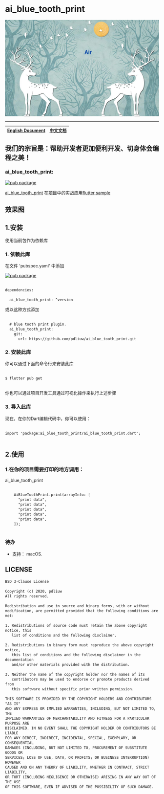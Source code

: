 # ai_blue_tooth_print

![totem](https://raw.githubusercontent.com/pdliuw/pdliuw.github.io/master/images/totem_four_logo.jpg)

-----

|[English Document](https://github.com/pdliuw/ai_blue_tooth_print/blob/master/README-EN.md)|[中文文档](https://github.com/pdliuw/ai_blue_tooth_print)|
|:-|:-|

## 我们的宗旨是：帮助开发者更加便利开发、切身体会编程之美！

### ai_blue_tooth_print:

[![pub package](https://img.shields.io/pub/v/ai_blue_tooth_print.svg)](https://pub.dev/packages/ai_blue_tooth_print)



[ai_blue_tooth_print](https://github.com/pdliuw/ai_blue_tooth_print) 在[项目](https://github.com/flutter-app-sample/flutter_app_sample)中的实战应用[flutter sample](https://github.com/flutter-app-sample/flutter_app_sample)

## 效果图




## 1.安装

使用当前包作为依赖库

### 1. 依赖此库

在文件 'pubspec.yaml' 中添加

[![pub package](https://img.shields.io/pub/v/ai_blue_tooth_print.svg)](https://pub.dev/packages/ai_blue_tooth_print)

```

dependencies:

  ai_blue_tooth_print: ^version

```

或以这种方式添加

```

  # blue tooth print plugin.
  ai_blue_tooth_print:
    git:
      url: https://github.com/pdliuw/ai_blue_tooth_print.git

```

### 2. 安装此库

你可以通过下面的命令行来安装此库

```

$ flutter pub get


```

你也可以通过项目开发工具通过可视化操作来执行上述步骤

### 3. 导入此库

现在，在你的Dart编辑代码中，你可以使用：

```

import 'package:ai_blue_tooth_print/ai_blue_tooth_print.dart';


```

## 2.使用

### 1.在你的项目需要打印的地方调用：

ai_blue_tooth_print 

```

    AiBlueToothPrint.print(arrayInfo: [
      "print data",
      "print data",
      "print data",
      "print data",
      "print data",
    ]);


```



### 待办

* 支持： macOS.


## LICENSE


    BSD 3-Clause License
    
    Copyright (c) 2020, pdliuw
    All rights reserved.
    
    Redistribution and use in source and binary forms, with or without
    modification, are permitted provided that the following conditions are met:
    
    1. Redistributions of source code must retain the above copyright notice, this
       list of conditions and the following disclaimer.
    
    2. Redistributions in binary form must reproduce the above copyright notice,
       this list of conditions and the following disclaimer in the documentation
       and/or other materials provided with the distribution.
    
    3. Neither the name of the copyright holder nor the names of its
       contributors may be used to endorse or promote products derived from
       this software without specific prior written permission.
    
    THIS SOFTWARE IS PROVIDED BY THE COPYRIGHT HOLDERS AND CONTRIBUTORS "AS IS"
    AND ANY EXPRESS OR IMPLIED WARRANTIES, INCLUDING, BUT NOT LIMITED TO, THE
    IMPLIED WARRANTIES OF MERCHANTABILITY AND FITNESS FOR A PARTICULAR PURPOSE ARE
    DISCLAIMED. IN NO EVENT SHALL THE COPYRIGHT HOLDER OR CONTRIBUTORS BE LIABLE
    FOR ANY DIRECT, INDIRECT, INCIDENTAL, SPECIAL, EXEMPLARY, OR CONSEQUENTIAL
    DAMAGES (INCLUDING, BUT NOT LIMITED TO, PROCUREMENT OF SUBSTITUTE GOODS OR
    SERVICES; LOSS OF USE, DATA, OR PROFITS; OR BUSINESS INTERRUPTION) HOWEVER
    CAUSED AND ON ANY THEORY OF LIABILITY, WHETHER IN CONTRACT, STRICT LIABILITY,
    OR TORT (INCLUDING NEGLIGENCE OR OTHERWISE) ARISING IN ANY WAY OUT OF THE USE
    OF THIS SOFTWARE, EVEN IF ADVISED OF THE POSSIBILITY OF SUCH DAMAGE.

